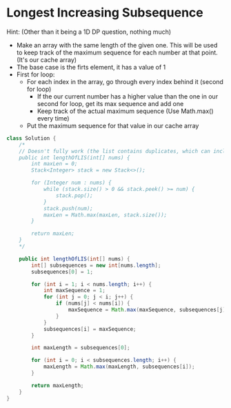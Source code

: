 # Longest Increasing Subsequence

Hint: (Other than it being a 1D DP question, nothing much)

- Make an array with the same length of the given one. This will be used to keep track of the maximum sequence for each number at that point. (It's our cache array)
- The base case is the firts element, it has a value of 1
- First for loop:
  - For each index in the array, go through every index behind it (second for loop)
    - If the our current number has a higher value than the one in our second for loop, get its max sequence and add one
    - Keep track of the actual maximum sequence (Use Math.max() every time)
  - Put the maximum sequence for that value in our cache array


``` java
class Solution {
    /*
    // Doesn't fully work (the list contains duplicates, which can include duplicate of the smallest value, negating the possible beginning of the list)
    public int lengthOfLIS(int[] nums) {
        int maxLen = 0;
        Stack<Integer> stack = new Stack<>();

        for (Integer num : nums) {
            while (stack.size() > 0 && stack.peek() >= num) {
                stack.pop();
            }
            stack.push(num);
            maxLen = Math.max(maxLen, stack.size());
        }

        return maxLen;
    }
    */

    public int lengthOfLIS(int[] nums) {
        int[] subsequences = new int[nums.length];
        subsequences[0] = 1;

        for (int i = 1; i < nums.length; i++) {
            int maxSequence = 1;
            for (int j = 0; j < i; j++) {
                if (nums[j] < nums[i]) {
                    maxSequence = Math.max(maxSequence, subsequences[j] + 1);
                }
            }
            subsequences[i] = maxSequence;
        }

        int maxLength = subsequences[0];

        for (int i = 0; i < subsequences.length; i++) {
            maxLength = Math.max(maxLength, subsequences[i]);
        }

        return maxLength;
    }
}
